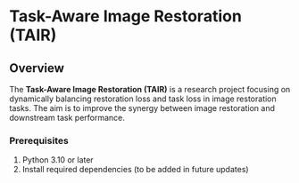 # Task-Aware Image Restoration (TAIR)

## Overview

The **Task-Aware Image Restoration (TAIR)** is a research project focusing on dynamically balancing restoration loss and task loss in image restoration tasks. The aim is to improve the synergy between image restoration and downstream task performance.

### Prerequisites
1. Python 3.10 or later
2. Install required dependencies (to be added in future updates)

<!-- ```bash
pip install -r requirements.txt -->

